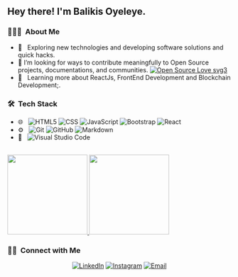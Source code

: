 <h2> Hey there! I'm Balikis Oyeleye.</h2>

<h3> 👨🏻‍💻 &nbsp;About Me </h3>

- 🤔 &nbsp; Exploring new technologies and developing software solutions and quick hacks.
- 👯 I’m looking for ways to contribute meaningfully to Open Source projects, documentations, and communities. [![Open Source Love svg3](https://badges.frapsoft.com/os/v3/open-source.svg?v=103)](https://github.com/ellerbrock/open-source-badges/)
- 🌱 &nbsp; Learning more about ReactJs, FrontEnd Development and Blockchain Development;.

<h3> 🛠 &nbsp;Tech Stack</h3>

- 🌐 &nbsp;
  ![HTML5](https://img.shields.io/badge/-HTML5-333333?style=flat&logo=HTML5)
  ![CSS](https://img.shields.io/badge/-CSS-333333?style=flat&logo=CSS3&logoColor=1572B6)
  ![JavaScript](https://img.shields.io/badge/-JavaScript-333333?style=flat&logo=javascript)
  ![Bootstrap](https://img.shields.io/badge/-Bootstrap-333333?style=flat&logo=bootstrap&logoColor=563D7C)
  ![React](https://img.shields.io/badge/-React-333333?style=flat&logo=react)
- ⚙️ &nbsp;
  ![Git](https://img.shields.io/badge/-Git-333333?style=flat&logo=git)
  ![GitHub](https://img.shields.io/badge/-GitHub-333333?style=flat&logo=github)
  ![Markdown](https://img.shields.io/badge/-Markdown-333333?style=flat&logo=markdown)
- 🔧 &nbsp;
  ![Visual Studio Code](https://img.shields.io/badge/-Visual%20Studio%20Code-333333?style=flat&logo=visual-studio-code&logoColor=007ACC)
<br/>

<a href="https://github.com/Qreamville">
  <img height="180em" src="https://github-readme-stats.vercel.app/api?username=Qreamville&theme=buefy&show_icons=true" />
  <img height="180em" src="https://github-readme-stats.vercel.app/api/top-langs/?username=Qreamville&theme=buefy&layout=compact" />
</a>



<br/>

<h3> 🤝🏻 &nbsp;Connect with Me </h3>

<p align="center">
<a href="https://www.linkedin.com/in/balikisyeleye-3624a6191/"><img alt="LinkedIn" src="https://img.shields.io/badge/LinkedIn-Balikis%20Oyeleye-blue?style=flat-square&logo=linkedin"></a>
<a href="https://www.instagram.com/qreamville/"><img alt="Instagram" src="https://img.shields.io/badge/Instagram-qreamville-blue?style=flat-square&logo=instagram"></a>
<a href="mailto:oyeleyebalikis@yahoo.com"><img alt="Email" src="https://img.shields.io/badge/Email-oyeleyebalikis@yahoo.com-blue?style=flat-square&logo=gmail"></a>
</p>


